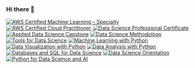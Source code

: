 ### Hi there 👋

<!--START_SECTION:badges-->
[![AWS Certified Machine Learning – Specialty](https://images.credly.com/size/100x100/images/778bde6c-ad1c-4312-ac33-2fa40d50a147/image.png)](http://www.credly.com/badges/b0350987-5bc1-4806-9c75-47a81acab7c8 "AWS Certified Machine Learning – Specialty")
[![AWS Certified Cloud Practitioner](https://images.credly.com/size/100x100/images/00634f82-b07f-4bbd-a6bb-53de397fc3a6/image.png)](http://www.credly.com/badges/a4a313f9-9fda-4f1f-8156-fd2623372ebf "AWS Certified Cloud Practitioner")
[![Data Science Professional Certificate](https://images.credly.com/size/100x100/images/28944969-813a-43b9-944f-7910111ce764/Professional_Certificate_-_Data_Science.png)](http://www.credly.com/badges/cc2451f4-84e8-4c7a-83da-ffbb2390cbbe "Data Science Professional Certificate")
[![Applied Data Science Capstone](https://images.credly.com/size/100x100/images/60f2e1e1-1b74-4dc0-a24b-cd08b460c12d/Applied_Data_Science_Capstone.png)](http://www.credly.com/badges/a088e74b-83d0-4598-ba5a-69a19d9bb8cc "Applied Data Science Capstone")
[![Data Science Methodology](https://images.credly.com/size/100x100/images/46defa53-a922-47bd-94ea-b43488f5cd8a/Data_Science_Methodology_Foundational.png)](http://www.credly.com/badges/780e8033-00d3-463a-950d-a8d8b7b9e486 "Data Science Methodology")
[![Tools for Data Science](https://images.credly.com/size/100x100/images/60cf69ce-6129-425d-9a42-7732fa07da1e/Tools_for_Data_Science_Foundational.png)](http://www.credly.com/badges/305bdd64-93d7-4af4-93a4-16694bc807c8 "Tools for Data Science")
[![Machine Learning with Python](https://images.credly.com/size/100x100/images/5ae9bf9e-da6e-4cec-82eb-d2b4cfea9751/Machine_Learning_with_Python.png)](http://www.credly.com/badges/728e3fa5-6b63-4a80-b35e-0ef28dfa912d "Machine Learning with Python")
[![Data Visualization with Python](https://images.credly.com/size/100x100/images/76326afb-199d-4250-a74f-01bc86dda118/Cognitive_Class_-_Data_Visual_w_Python.png)](http://www.credly.com/badges/ec4a9b74-f730-4a77-9c90-b16b156798e8 "Data Visualization with Python")
[![Data Analysis with Python](https://images.credly.com/size/100x100/images/fa39f4f0-174a-4886-b821-6a37d42b8b3a/Cognitive_Class_-_Data_Analysis_w_Python.png)](http://www.credly.com/badges/e8140418-1203-4ec5-8253-4530fd1ab5a7 "Data Analysis with Python")
[![Databases and SQL for Data Science](https://images.credly.com/size/100x100/images/594e0ab7-c864-4d9a-9987-3a903ec3f06a/Cognitive_Class_-_DB_and_SQL_for_Data_Sci.png)](http://www.credly.com/badges/2d0f201a-cb8a-41b5-b738-afe7a0bc827e "Databases and SQL for Data Science")
[![Data Science Orientation](https://images.credly.com/size/100x100/images/5fc2d535-e716-46c4-881a-f4822b8da0e5/Cognitive_Class_-_What_is_Data_Science.png)](http://www.credly.com/badges/cf7e5b93-1f7f-436f-b992-9831e8e8680d "Data Science Orientation")
[![Python for Data Science and AI](https://images.credly.com/size/100x100/images/0571ab1d-f43b-43d9-9c68-8ebd0ebd61b7/Python_for_Data_Sci_and_AI_Foundational.png)](http://www.credly.com/badges/9f8c4792-3aa2-49e3-974e-ed48bd7817a3 "Python for Data Science and AI")
<!--END_SECTION:badges-->

<!--
**efrenmo/efrenmo** is a ✨ _special_ ✨ repository because its `README.md` (this file) appears on your GitHub profile.

Here are some ideas to get you started:

- 🔭 I’m currently working on ...
- 🌱 I’m currently learning ...
- 👯 I’m looking to collaborate on ...
- 🤔 I’m looking for help with ...
- 💬 Ask me about ...
- 📫 How to reach me: ...
- 😄 Pronouns: ...
- ⚡ Fun fact: ...
-->
